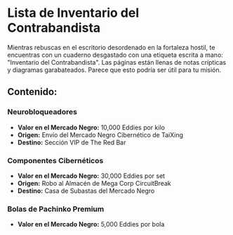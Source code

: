 # Lista de Inventario del Contrabandista

Mientras rebuscas en el escritorio desordenado en la fortaleza hostil, te encuentras con un cuaderno desgastado con una etiqueta escrita a mano: "Inventario del Contrabandista". Las páginas están llenas de notas crípticas y diagramas garabateados. Parece que esto podría ser útil para tu misión.

## Contenido:

### **Neurobloqueadores**

- **Valor en el Mercado Negro:** 10,000 Eddies por kilo
- **Origen:** Envío del Mercado Negro Cibernético de TaiXing
- **Destino:** Sección VIP de The Red Bar

### **Componentes Cibernéticos**

- **Valor en el Mercado Negro:** 30,000 Eddies por set
- **Origen:** Robo al Almacén de Mega Corp CircuitBreak
- **Destino:** Casa de Subastas del Mercado Negro

### **Bolas de Pachinko Premium**

- **Valor en el Mercado Negro:** 5,000 Eddies por bola
